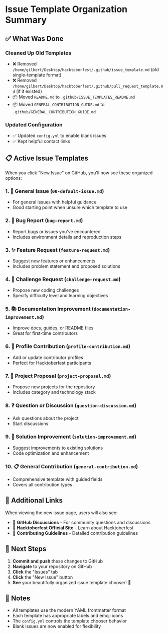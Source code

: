 # Issue Template Organization Summary

## ✅ What Was Done

### Cleaned Up Old Templates
- ❌ Removed `/home/gilbert/Desktop/hacktoberfest/.github/issue_template.md` (old single-template format)
- ❌ Removed `/home/gilbert/Desktop/hacktoberfest/.github/pull_request_template.md` (if it existed)
- 📦 Moved `README.md` to `.github/ISSUE_TEMPLATES_README.md`
- 📦 Moved `GENERAL_CONTRIBUTION_GUIDE.md` to `.github/GENERAL_CONTRIBUTION_GUIDE.md`

### Updated Configuration
- ✅ Updated `config.yml` to enable blank issues
- ✅ Kept helpful contact links

## 📋 Active Issue Templates

When you click "New Issue" on GitHub, you'll now see these organized options:

### 1. 📝 General Issue (`00-default-issue.md`)
- For general issues with helpful guidance
- Good starting point when unsure which template to use

### 2. 🐛 Bug Report (`bug-report.md`)
- Report bugs or issues you've encountered
- Includes environment details and reproduction steps

### 3. ✨ Feature Request (`feature-request.md`)
- Suggest new features or enhancements
- Includes problem statement and proposed solutions

### 4. 🧩 Challenge Request (`challenge-request.md`)
- Propose new coding challenges
- Specify difficulty level and learning objectives

### 5. 📚 Documentation Improvement (`documentation-improvement.md`)
- Improve docs, guides, or README files
- Great for first-time contributors

### 6. 👤 Profile Contribution (`profile-contribution.md`)
- Add or update contributor profiles
- Perfect for Hacktoberfest participants

### 7. 🚀 Project Proposal (`project-proposal.md`)
- Propose new projects for the repository
- Includes category and technology stack

### 8. ❓ Question or Discussion (`question-discussion.md`)
- Ask questions about the project
- Start discussions

### 9. 🔧 Solution Improvement (`solution-improvement.md`)
- Suggest improvements to existing solutions
- Code optimization and enhancement

### 10. 📋 General Contribution (`general-contribution.md`)
- Comprehensive template with guided fields
- Covers all contribution types

## 🎯 Additional Links

When viewing the new issue page, users will also see:
- 💬 **GitHub Discussions** - For community questions and discussions
- 🎯 **Hacktoberfest Official Site** - Learn about Hacktoberfest
- 📖 **Contributing Guidelines** - Detailed contribution guidelines

## 🚀 Next Steps

1. **Commit and push** these changes to GitHub
2. **Navigate** to your repository on GitHub
3. **Click** the "Issues" tab
4. **Click** the "New Issue" button
5. **See** your beautifully organized issue template chooser! 🎉

## 📝 Notes

- All templates use the modern YAML frontmatter format
- Each template has appropriate labels and emoji icons
- The `config.yml` controls the template chooser behavior
- Blank issues are now enabled for flexibility
